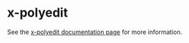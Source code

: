 x-polyedit
================

See the [x-polyedit documentation page](http://.../x-polyedit) for more information.

